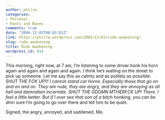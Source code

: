 ```yaml
---
author: philrw
categories:
- Personal
- Rants and Raves
comments: true
date: "2004-12-03T08:03:01Z"
link: https://philrw.wordpress.com/2004/12/03/rude-awakening/
slug: rude-awakening
title: Rude Awakening
wordpress_id: 414
---
```


This morning, right now, at 7 am, I’m listening to some driver honk
his horn again and again and again and again. I think he’s waiting on
the street to pick up someone. Let me say this as calmly and as politely
as possible: SHUT THE F*CK UP!!! I cannot stand car horns. Especially
those that go on and on and on. They are rude, they are angry, and they
are annoying as all hell and damnation incarnate. SHUT THE G*DD*MN
M*THERF*CK UP! There. I feel a little better. But if I ever see that son
of a bitch honking, you can be d*mn sure I’m going to go over there and
tell him to be quiet.




Signed, the angry, annoyed, and saddened, Me.




